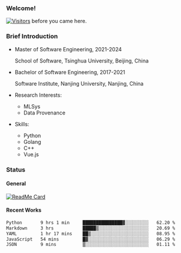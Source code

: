 ### Welcome!

[![Visitors](https://visitor-badge.laobi.icu/badge?page_id=HermitSun.HermitSun)]() before you came here.

### Brief Introduction

- Master of Software Engineering, 2021-2024
  
  School of Software, Tsinghua University, Beijing, China

- Bachelor of Software Engineering, 2017-2021
  
  Software Institute, Nanjing University, Nanjing, China

- Research Interests:
  - MLSys
  - Data Provenance

- Skills:
  - Python
  - Golang
  - C++
  - Vue.js

### Status

#### General

[![ReadMe Card](https://github-readme-stats.hermitsun.vercel.app/api?username=HermitSun&count_private=true&show_icons=true)]()

#### Recent Works

<!--START_SECTION:waka-->

```txt
Python       9 hrs 1 min     ███████████████▓░░░░░░░░░   62.20 %
Markdown     3 hrs           █████▒░░░░░░░░░░░░░░░░░░░   20.69 %
YAML         1 hr 17 mins    ██▒░░░░░░░░░░░░░░░░░░░░░░   08.95 %
JavaScript   54 mins         █▓░░░░░░░░░░░░░░░░░░░░░░░   06.29 %
JSON         9 mins          ▒░░░░░░░░░░░░░░░░░░░░░░░░   01.11 %
```

<!--END_SECTION:waka-->
